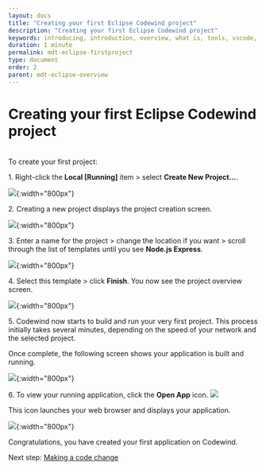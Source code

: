 ```yaml
---
layout: docs
title: "Creating your first Eclipse Codewind project"
description: "Creating your first Eclipse Codewind project"
keywords: introducing, introduction, overview, what is, tools, vscode, visual, studio, code, java, microprofile, spring, node, nodejs, node.js, javascript, Codewind for VS Code, tools, view, debug, integrate, open a shell session, toggle auto build, manually build, scope VS Code workspace, disable, enable, delete
duration: 1 minute
permalink: mdt-eclipse-firstproject
type: document
order: 2
parent: mdt-eclipse-overview
---
```

# Creating your first Eclipse Codewind project
<br/>
To create your first project:

1\. Right-click the **Local [Running]** item >  select **Create New Project...**.

![](dist/images/eclipsecreateproject1.png){:width="800px"}

2\. Creating a new project displays the project creation screen.

![](dist/images/eclipsecreateproject2.png){:width="800px"}

3\. Enter a name for the project > change the location if you want > scroll through the list of templates until you see **Node.js Express**. 

![](dist/images/eclipsecreateproject3.png){:width="800px"}

4\. Select this template > click **Finish**. You now see the project overview screen.

![](dist/images/eclipsecreateproject4.png){:width="800px"}

5\. Codewind now starts to build and run your very first project. This process initially takes several minutes, depending on the speed of your network and the selected project.

Once complete, the following screen shows your application is built and running. 

![](dist/images/eclipsecreateproject5.png){:width="800px"}

6\. To view your running application, click the **Open App** icon.
![](dist/images/eclipseopenprojecticon.png)

This icon launches your web browser and displays your application.

![](dist/images/eclipsefirstprojectrunning.png){:width="800px"}

Congratulations, you have created your first application on Codewind.

Next step: [Making a code change](mdt-eclipse-codechange.html)


